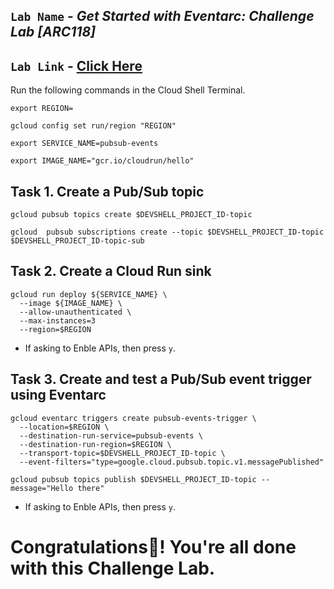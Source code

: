 ## `Lab Name` - *Get Started with Eventarc: Challenge Lab [ARC118]*

## `Lab Link` - [Click Here](https://www.cloudskillsboost.google/focuses/63244?parent=catalog)


Run the following commands in the Cloud Shell Terminal.


```
export REGION=
```

```
gcloud config set run/region "REGION"

export SERVICE_NAME=pubsub-events

export IMAGE_NAME="gcr.io/cloudrun/hello"
```


## Task 1. Create a Pub/Sub topic

```
gcloud pubsub topics create $DEVSHELL_PROJECT_ID-topic

gcloud  pubsub subscriptions create --topic $DEVSHELL_PROJECT_ID-topic $DEVSHELL_PROJECT_ID-topic-sub
```


## Task 2. Create a Cloud Run sink

```
gcloud run deploy ${SERVICE_NAME} \
  --image ${IMAGE_NAME} \
  --allow-unauthenticated \
  --max-instances=3
  --region=$REGION
```

* If asking to Enble APIs, then press `y`.

## Task 3. Create and test a Pub/Sub event trigger using Eventarc

```
gcloud eventarc triggers create pubsub-events-trigger \
  --location=$REGION \
  --destination-run-service=pubsub-events \
  --destination-run-region=$REGION \
  --transport-topic=$DEVSHELL_PROJECT_ID-topic \
  --event-filters="type=google.cloud.pubsub.topic.v1.messagePublished"

gcloud pubsub topics publish $DEVSHELL_PROJECT_ID-topic --message="Hello there"
```
* If asking to Enble APIs, then press `y`.


# Congratulations🎉! You're all done with this Challenge Lab.